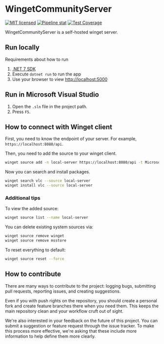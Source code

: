 # WingetCommunityServer

[![MIT licensed](https://img.shields.io/badge/license-MIT-blue.svg)](https://gitlab.aiursoft.cn/aiursoft/wingetcommunityserver/-/blob/master/LICENSE)
[![Pipeline stat](https://gitlab.aiursoft.cn/aiursoft/wingetcommunityserver/badges/master/pipeline.svg)](https://gitlab.aiursoft.cn/aiursoft/wingetcommunityserver/-/pipelines)
[![Test Coverage](https://gitlab.aiursoft.cn/aiursoft/wingetcommunityserver/badges/master/coverage.svg)](https://gitlab.aiursoft.cn/aiursoft/wingetcommunityserver/-/pipelines)

WingetCommunityServer is a self-hosted winget server.

## Run locally

Requirements about how to run

1. [.NET 7 SDK](http://dot.net/)
2. Execute `dotnet run` to run the app
3. Use your browser to view [http://localhost:5000](http://localhost:5000)

## Run in Microsoft Visual Studio

1. Open the `.sln` file in the project path.
2. Press `F5`.

## How to connect with Winget client

First, you need to know the endpoint of your server. For example, `https://localhost:8080/api`.

Then, you need to add the source to your winget client.

```bash
winget source add -n local-server https://localhost:8080/api -t Microsoft.Rest
```

Now you can search and install packages.

```bash
winget search vlc --source local-server
winget install vlc --source local-server
```

### Additional tips

To view the added source:

```bash
winget source list --name local-server
```

You can delete existing system sources via:

```bash
winget source remove winget
winget source remove msstore
```

To reset everything to default:

```bash
winget source reset --force
```

## How to contribute

There are many ways to contribute to the project: logging bugs, submitting pull requests, reporting issues, and creating suggestions.

Even if you with push rights on the repository, you should create a personal fork and create feature branches there when you need them. This keeps the main repository clean and your workflow cruft out of sight.

We're also interested in your feedback on the future of this project. You can submit a suggestion or feature request through the issue tracker. To make this process more effective, we're asking that these include more information to help define them more clearly.